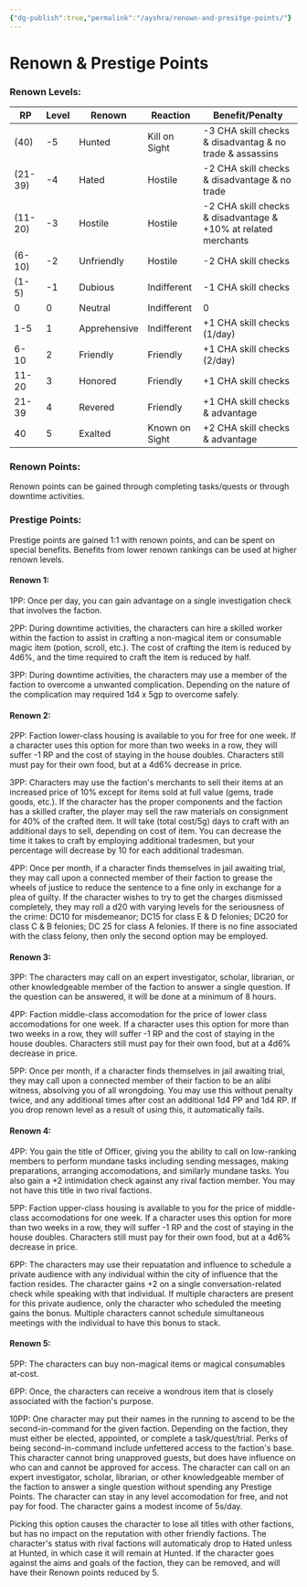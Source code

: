 ```yaml
---
{"dg-publish":true,"permalink":"/ayshra/renown-and-presitge-points/"}
---
```


# Renown & Prestige Points

### Renown Levels:

| RP      | Level | Renown       | Reaction       | Benefit/Penalty                                                |
| ------- | ----- | ------------ | -------------- | -------------------------------------------------------------- |
| (40)    | -5    | Hunted       | Kill on Sight  | -3 CHA skill checks & disadvantag & no trade & assassins       |
| (21-39) | -4    | Hated        | Hostile        | -2 CHA skill checks & disadvantage & no trade                  |
| (11-20) | -3    | Hostile      | Hostile        | -2 CHA skill checks & disadvantage & +10% at related merchants |
| (6-10)  | -2    | Unfriendly   | Hostile        | -2 CHA skill checks                                            |
| (1-5)   | -1    | Dubious      | Indifferent    | -1 CHA skill checks                                            |
| 0       | 0     | Neutral      | Indifferent    | 0                                                              |
| 1-5     | 1     | Apprehensive | Indifferent    | +1 CHA skill checks (1/day)                                    |
| 6-10    | 2     | Friendly     | Friendly       | +1 CHA skill checks (2/day)                                    |
| 11-20   | 3     | Honored      | Friendly       | +1 CHA skill checks                                            |
| 21-39   | 4     | Revered      | Friendly       | +1 CHA skill checks & advantage                              |
| 40      | 5     | Exalted      | Known on Sight | +2 CHA skill checks & advantage                                |

### Renown Points:

Renown points can be gained through completing tasks/quests or through downtime activities.

### Prestige Points:

Prestige points are gained 1:1 with renown points, and can be spent on special benefits. Benefits from lower renown rankings can be used at higher renown levels.

#### Renown 1:

1PP: Once per day, you can gain advantage on a single investigation check that involves the faction.

2PP: During downtime activities, the characters can hire a skilled worker within the faction to assist in crafting a non-magical item or consumable magic item (potion, scroll, etc.). The cost of crafting the item is reduced by 4d6%, and the time required to craft the item is reduced by half.

3PP: During downtime activities, the characters may use a member of the faction to overcome a unwanted complication. Depending on the nature of the complication may required 1d4 x 5gp to overcome safely. 

#### Renown 2:

2PP: Faction lower-class housing is available to you for free for one week. If a character uses this option for more than two weeks in a row, they will suffer -1 RP and the cost of staying in the house doubles. Characters still must pay for their own food, but at a 4d6% decrease in price.

3PP: Characters may use the faction's merchants to sell their items at an increased price of 10% except for items sold at full value (gems, trade goods, etc.). If the character has the proper components and the faction has a skilled crafter, the player may sell the raw materials on consignment for 40% of the crafted item. It will take (total cost/5g) days to craft with an additional  days to sell, depending on cost of item. You can decrease the time it takes to craft by employing additional tradesmen, but your percentage will decrease by 10 for each additional tradesman.

4PP: Once per month, if a character finds themselves in jail awaiting trial, they may call upon a connected member of their faction to grease the wheels of justice to reduce the sentence to a fine only in exchange for a plea of guilty.  If the character wishes to try to get the charges dismissed completely, they may roll a d20 with varying levels for the seriousness of the crime: DC10 for misdemeanor; DC15 for class E & D felonies; DC20 for class C & B felonies; DC 25 for class A felonies. If there is no fine associated with the class felony, then only the second option may be employed.

#### Renown 3:

3PP: The characters may call on an expert investigator, scholar, librarian, or other knowledgeable member of the faction to answer a single question. If the question can be answered, it will be done at a minimum of 8 hours.

4PP: Faction middle-class accomodation for the price of lower class accomodations for one week.  If a character uses this option for more than two weeks in a row, they will suffer -1 RP and the cost of staying in the house doubles. Characters still must pay for their own food, but at a 4d6% decrease in price.

5PP: Once per month, if a character finds themselves in jail awaiting trial, they may call upon a connected member of their faction to be an alibi witness, absolving you of all wrongdoing. You may use this without penalty twice, and any additional times after cost an additional 1d4 PP and 1d4 RP. If you drop renown level as a result of using this, it automatically fails.

#### Renown 4:

4PP: You gain the title of Officer, giving you the ability to call on low-ranking members to perform mundane tasks including sending messages, making preparations, arranging accomodations, and similarly mundane tasks. You also gain a +2 intimidation check against any rival faction member. You may not have this title in two rival factions.

5PP: Faction upper-class housing is available to you for the price of middle-class accomodations for one week. If a character uses this option for more than two weeks in a row, they will suffer -1 RP and the cost of staying in the house doubles. Characters still must pay for their own food, but at a 4d6% decrease in price.

6PP: The characters may use their repuatation and influence to schedule a private audience with any individual within the city of influence that the faction resides. The character gains +2 on a single conversation-related check while speaking with that individual. If multiple characters are present for this private audience, only the character who scheduled the meeting gains the bonus. Multiple characters cannot schedule simultaneous meetings with the individual to have this bonus to stack.

#### Renown 5: 

5PP: The characters can buy non-magical items or magical consumables at-cost. 

6PP: Once, the characters can receive a wondrous item that is closely associated with the faction's purpose.

10PP: One character may put their names in the running to ascend to be the second-in-command for the given faction. Depending on the faction, they must either be elected, appointed, or complete a task/quest/trial. Perks of being second-in-command include unfettered access to the faction's base. This character cannot bring unapproved guests, but does have influence on who can and cannot be approved for access.  The character can call on an expert investigator, scholar, librarian, or other knowledgeable member of the faction to answer a single question without spending any Prestige Points. The character can stay in any level accomodation for free, and not pay for food. The character gains a modest income of 5s/day.

Picking this option causes the character to lose all titles with other factions, but has no impact on the reputation with other friendly factions. The character's status with rival factions will automaticaly drop to Hated unless at Hunted, in which case it will remain at Hunted. If the character goes against the aims and goals of the faction, they can be removed, and will have their Renown points reduced by 5. 


